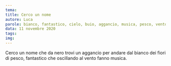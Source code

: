 ```yaml
---
tema:
title: Cerco un nome
autore: Luca
parole: bianco, fantastico, cielo, buio, aggancio, musica, pesco, vento
data: 11 novembre 2020
tags: 
img: 
---
```



Cerco un nome che da nero trovi un aggancio per andare dal bianco dei fiori di pesco, fantastico che oscillando al vento fanno musica.
